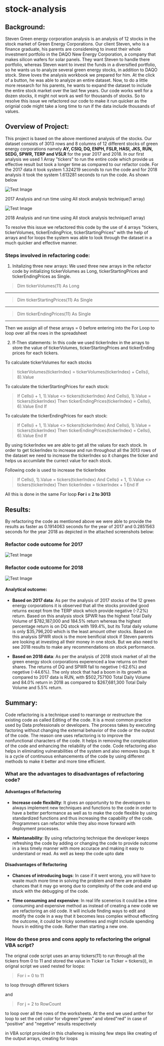 # stock-analysis

## Background: 
Steven Green energy corporation analysis is an analysis of 12 stocks in the stock market of Green Energy Corporations. Our client Steven, who is a finance graduate, his parents are considereing to invest their whole investment portfolio in the DAQO New Energy Corporation, a company that makes silicon wafers for solar panels. They want Steven to handle there portfolio, whereas Steven want to invest the funds in a diversified portfolio, so he wants us to analyze several green energy stocks, in addition to DAQO stock. 
Steve loves the analysis workbook we prepared for him. At the click of a button, he was able to analyze an entire dataset. Now, to do a little more research for his parents, he wants to expand the dataset to include the entire stock market over the last few years. Our code works well for a dozen stocks, it might not work as well for thousands of stocks. So to resolve this issue we refactored our code to make it run quicker as the orignial code might take a long time to run if the data include thousands of values.

## Overview of Project: 
This project is based on the above mentioned analysis of the stocks. Our dataset consists of 3013 rows and 8 columns of 12 different stocks of green energy corporations namely **AY, CSIQ, DQ, ENPH, FSLR, HASI, JKS, RUN, SEDG, SPWR, TERP and VSLR** for the year 2017 and 2018. In our first analysis we used 1 Array "tickers" to run the entire code which provide us effective result but took a longer time as compared to our refactor code. For the 2017 data it took system 1.324219 seconds to run the code and for 2018 analysis it took the system 1.613281 seconds to run the code. As shown below

![Test Image](/Resources/allstockanalysisoutcome2017.png)

2017 Analysis and run time using All stock analysis technique(1 array)


![Test Image](/Resources/allstockanalysisoutcome2018.png)

2018 Analysis and run time using All stock analysis technique(1 array)


To resolve this issue we refactored this code by the use of 4 arrays "tickers, tickerVolumes, tickerEndingPrice, tickerStartingPrices" with the help of arrays and for loops the system was able to look through the dataset in a much quicker and effective manner.

### Steps involved in refactoring code:
1. Initalizing three new arrays: 
We used three new arrays in the refactor code by initializing tickerVolumes as Long, tickerStartingPrices and tickerEndingPrices as Single.

>    Dim tickerVolumes(11) As Long 
---
>    Dim tickerStartingPrices(11) As Single
---
>    Dim tickerEndingPrices(11) As Single
---
Then we assign all of these arrays = 0 before entering into the For Loop to loop over all the rows in the spreadsheet
    
2. If-Then statements: 
In this code we used tickerIndex in the arrays to store the value of tickerVolumes, tickerStartingPrices and tickerEnding prices for each tickers.

To calculate tickerVolumes for each stocks

> tickerVolumes(tickerIndex) = tickerVolumes(tickerIndex) + Cells(i, 8).Value

To calculate the tickerStartingPrices for each stock:
> If Cells(i + 1, 1).Value <> tickers(tickerIndex) And Cells(i, 1).Value = tickers(tickerIndex) Then 
  tickerEndingPrices(tickerIndex) = Cells(i, 6).Value
  End If
  
To calculate the tickerEndingPrices for each stock:
>  If Cells(i + 1, 1).Value <> tickers(tickerIndex) And Cells(i, 1).Value = tickers(tickerIndex) Then
   tickerEndingPrices(tickerIndex) = Cells(i, 6).Value
   End If

By using tickerIndex we are able to get all the values for each stock. In order to get tickerIndex to increase and run throughout all the 3013 rows of the dataset we need to increase the tickerIndex so it changes the ticker and helps us accumilate the currect value for each stock.

Following code is used to increase the tickerIndex
> If Cells(i, 1).Value = tickers(tickerIndex) And Cells(i + 1, 1).Value <> tickers(tickerIndex) Then
   tickerIndex = tickerIndex + 1
   End If
   
All this is done in the same For loop **For i = 2 to 3013**

## Results:
By refactoring the code as mentioned above we were able to provide the results as faster as 0.1914063 seconds for the year of 2017 and 0.2851563 seconds for the year 2018 as depicted in the attached screenshots below:

### Refactor code outcome for 2017
![Test Image](/Resources/VBA_Challenge_2017.png)

### Refactor code outcome for 2018
![Test Image](/Resources/VBA_Challenge_2018.png)

#### Analytical outcome: 
- **Based on 2017 data**: As per the analysis of 2017 stocks of the 12 green energy corporations it is observed that all the stocks provided good returns except from the TERP stock which provide negative (-7.2%) return. Based on this analysis stock SPWR has the highest Total Daily Volume of $782,187,000 and 184.5% return whereas the highest percentage return is on DQ stock with 199.4%, but its Total daily volume is only $35,796,200 which is the least amount other stocks. Based on this analysis SPWR stock is the more benificial stock if Steven parents are looking at investing all their money in one stock. But we also need to see 2018 results to make any recommendations on stock performance.

- **Based on 2018 data**: As per the analysis of 2018 stock market of all the green energy stock corporations experenced a low returns on their shares. The returns of DQ and SPWR fall to negetive (-62.6%) and negetive (-44.6%). The only stock that had a boom in its growth as compared to 2017 data is RUN, with $502,757100 Total Daily Volume and 84.0% return in 2018 as compared to $267,681,300 Total Daily Volume and 5.5% return. 

## Summary:
Code refactoring is a technique used to rearrange or restructure the existing code as called Editing of the code. It is a most common practice used by Data professionals or developers. The process takes by executing factoring without changing the external behavior of the code or the output of the code. The reason one uses refactoring is to improve the nonfunctional characters of the code. It helps in removing the complecation of the code and enhancing the reliability of the code. Code refactoring also helps in eliminating vulnerabilities of the system and also removes bugs. It is a cycle of continuous enhancements of the code by using different methods to make it better and more time efficient.

### What are the advantages to disadvantages of refactoring code?

#### Advantages of Refactoring

- **Increase code flexibilty**: It gives an opportunity to the developers to always implement new techniques and functions to the code in order to have a better performance as well as to make the code flexible by using standardized functions and thus increasing the capability of the code. Programmers can refactor while they also move forward with deployment processes.

- **Maintanability**: By using refactoring technique the developer keeps refreshing the code by adding or changing the code to provide outcome in a less timely manner with more accurace and making it easy to understand or read. As well as keep the code upto date

#### Disadvantages of Refactoring

- **Chances of introducing bugs**: In case if it went wrong, you will have to waste much more time in solving the problem and there are probable chances that it may go wrong due to complexity of the code and end up stuck with the debugging of the code. 

- **Time consuming and expensive**: In real life scenerios it could be a time consuming and expensive method as instead of creating a new code we are refactoring an old code. It will include finding ways to edit and modify the code in a way that it becomes less complex without effecting the outcome, it could be tricky sometimes and might include spending hours in editing the code. Rather than starting a new one.

### How do these pros and cons apply to refactoring the orignal VBA script?
The orignal code script uses an array tickers(11) to run through all the tickers from 0 to 11 and stored the value in Ticker i.e Ticker = tickers(i), in orignal script we used nested for loops:

> For i = 0 to 11 

to loop through different tickers

and 

> For j = 2 to RowCount

to loop over all the rows of the worksheets. At the end we used anther for loop to set the cell color for vbgreen"green" and vbred"red" in case of "positive" and "negetive" results respectively

in VBA script provided in this challeneg is missing few steps like creating of the output arrays, creating for loops

